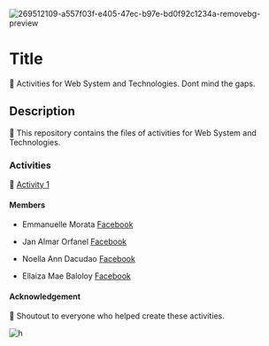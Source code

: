 ![269512109-a557f03f-e405-47ec-b97e-bd0f92c1234a-removebg-preview](https://github.com/AsuzagawaAkagi/Activity-1-Web-System-and-Technologies/assets/71751330/462b8c36-5093-4e16-9195-fe6a1a48beb5)
# Title 
🌱 Activities for Web System and Technologies. Dont mind the gaps.
## Description 
👀 This repository contains the files of activities for Web System and Technologies.
### Activities 
🌟 [Activity 1](https://asuzagawaakagi.github.io/Activity-1-Web-System-and-Technologies/index.html)
#### Members
- Emmanuelle Morata [Facebook](https://www.facebook.com/ella.erram.12?mibextid=cejktS)

- Jan Almar Orfanel [Facebook](https://www.facebook.com/andyfrederick.broo.1/)

- Noella Ann Dacudao [Facebook](https://www.facebook.com/noellaann.dacudau)

- Ellaiza Mae Baloloy [Facebook](https://www.facebook.com/profile.php?id=100009139048502)

#### Acknowledgement
🚀 Shoutout to everyone who helped create these activities.

![h](https://media.tenor.com/6Oidwx-65-AAAAAC/tendou-arisu.gif)
